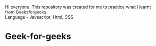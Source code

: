 Hi everyone. This repository was created for me to practice what I learnt from Geeksforgeeks.                
Language - Javascript, Html, CSS
# Geek-for-geeks
